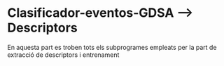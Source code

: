 Clasificador-eventos-GDSA --> Descriptors
=========================================

En aquesta part es troben tots els subprogrames empleats per la part de extracció de descriptors i entrenament
